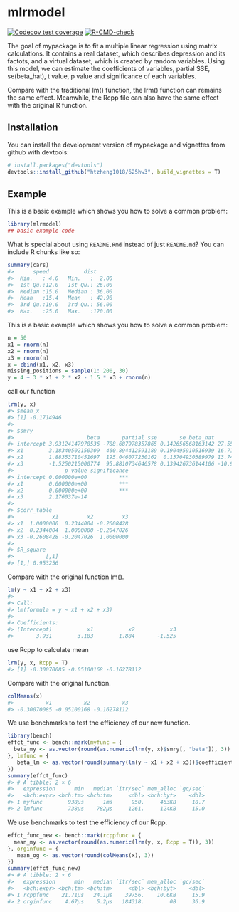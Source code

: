 
<!-- README.md is generated from README.Rmd. Please edit that file -->

# mlrmodel

<!-- badges: start -->

[![Codecov test
coverage](https://codecov.io/gh/htzheng1018/625hw3/branch/main/graph/badge.svg)](https://app.codecov.io/gh/htzheng1018/625hw3?branch=main)
[![R-CMD-check](https://github.com/htzheng1018/625hw3/actions/workflows/R-CMD-check.yaml/badge.svg)](https://github.com/htzheng1018/625hw3/actions/workflows/R-CMD-check.yaml)
<!-- badges: end -->

The goal of mypackage is to fit a multiple linear regression using
matrix calculations. It contains a real dataset, which describes
depression and its factots, and a virtual dataset, which is created by
random variables. Using this model, we can estimate the coefficients of
variables, partial SSE, se(beta_hat), t value, p value and significance
of each variables.

Compare with the traditional lm() function, the lrm() function can
remains the same effect. Meanwhile, the Rcpp file can also have the same
effect with the original R function.

## Installation

You can install the development version of mypackage and vignettes from
github with devtools:

``` r
# install.packages("devtools")
devtools::install_github("htzheng1018/625hw3", build_vignettes = T)
```

## Example

This is a basic example which shows you how to solve a common problem:

``` r
library(mlrmodel)
## basic example code
```

What is special about using `README.Rmd` instead of just `README.md`?
You can include R chunks like so:

``` r
summary(cars)
#>      speed           dist       
#>  Min.   : 4.0   Min.   :  2.00  
#>  1st Qu.:12.0   1st Qu.: 26.00  
#>  Median :15.0   Median : 36.00  
#>  Mean   :15.4   Mean   : 42.98  
#>  3rd Qu.:19.0   3rd Qu.: 56.00  
#>  Max.   :25.0   Max.   :120.00
```

This is a basic example which shows you how to solve a common problem:

``` r
n = 50
x1 = rnorm(n)
x2 = rnorm(n)
x3 = rnorm(n)
x = cbind(x1, x2, x3)
missing_positions = sample(1: 200, 30) 
y = 4 + 3 * x1 + 2 * x2 - 1.5 * x3 + rnorm(n)
```

call our function

``` r
lrm(y, x)
#> $mean_x
#> [1] -0.1714946
#> 
#> $smry
#>                       beta       partial sse       se beta_hat          t value
#> intercept 3.93124147978536 -788.687978357865 0.142656568163142 27.5573815521035
#> x1        3.18340502150309  460.894412591189 0.190495910516939 16.7111462543445
#> x2        1.88353710451697  195.046077230162  0.13704930389979 13.7434999735147
#> x3        -1.5250215000774  95.8810734646578 0.139426736144106 -10.937798174528
#>                p value significance
#> intercept 0.000000e+00          ***
#> x1        0.000000e+00          ***
#> x2        0.000000e+00          ***
#> x3        2.176037e-14             
#> 
#> $corr_table
#>            x1         x2         x3
#> x1  1.0000000  0.2344004 -0.2608428
#> x2  0.2344004  1.0000000 -0.2047026
#> x3 -0.2608428 -0.2047026  1.0000000
#> 
#> $R_square
#>          [,1]
#> [1,] 0.953256
```

Compare with the original function lm().

``` r
lm(y ~ x1 + x2 + x3)
#> 
#> Call:
#> lm(formula = y ~ x1 + x2 + x3)
#> 
#> Coefficients:
#> (Intercept)           x1           x2           x3  
#>       3.931        3.183        1.884       -1.525
```

use Rcpp to calculate mean

``` r
lrm(y, x, Rcpp = T)
#> [1] -0.30070085 -0.05100168 -0.16278112
```

Compare with the original function.

``` r
colMeans(x)
#>          x1          x2          x3 
#> -0.30070085 -0.05100168 -0.16278112
```

We use benchmarks to test the efficiency of our new function.

``` r
library(bench)
effct_func <- bench::mark(myfunc = {
  beta_my <- as.vector(round(as.numeric(lrm(y, x)$smry[, "beta"]), 3))
}, lmfunc = {
   beta_lm <- as.vector(round(summary(lm(y ~ x1 + x2 + x3))$coefficients[, "Estimate"], 3))
})
summary(effct_func)
#> # A tibble: 2 × 6
#>   expression      min   median `itr/sec` mem_alloc `gc/sec`
#>   <bch:expr> <bch:tm> <bch:tm>     <dbl> <bch:byt>    <dbl>
#> 1 myfunc        938µs      1ms      950.     463KB     10.7
#> 2 lmfunc        738µs    782µs     1261.     124KB     15.0
```

We use benchmarks to test the efficiency of our Rcpp.

``` r
effct_func_new <- bench::mark(rcppfunc = {
  mean_my <- as.vector(round(as.numeric(lrm(y, x, Rcpp = T)), 3))
}, orginfunc = {
   mean_og <- as.vector(round(colMeans(x), 3))
})
summary(effct_func_new)
#> # A tibble: 2 × 6
#>   expression      min   median `itr/sec` mem_alloc `gc/sec`
#>   <bch:expr> <bch:tm> <bch:tm>     <dbl> <bch:byt>    <dbl>
#> 1 rcppfunc    21.71µs   24.1µs    39756.    10.6KB     15.9
#> 2 orginfunc    4.67µs    5.2µs   184318.        0B     36.9
```
